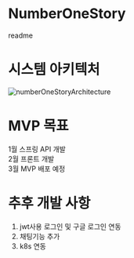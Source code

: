 # NumberOneStory
readme

# 시스템 아키텍처
![numberOneStoryArchitecture](https://github.com/NumberOneStory/.github/assets/67796301/d8f79743-e396-411d-87cd-e5a029885b65)

# MVP 목표
1월 스프링 API 개발<br/>
2월 프론트 개발<br/>
3월 MVP 배포 예정<br/>

# 추후 개발 사항
1. jwt사용 로그인 및 구글 로그인 연동
2. 채팅기능 추가
3. k8s 연동
